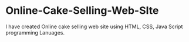 # Online-Cake-Selling-Web-SIte
I have created Online cake selling web site using HTML, CSS, Java Script programming Lanuages.
